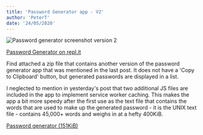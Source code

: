 ```yaml
---
title: 'Password Generator app - V2'
author: 'PeterT'
date: '24/05/2020'
---
```


![Password generator screenshot version 2](/static/password_generator/password-generator-v2.png)

[Password Generator on repl.it](https://repl.it/@malvoliothegood/password-generator)

Find attached a zip file that contains another version of the password generator app that was mentioned in the last post. It does not have a 'Copy to Clipboard' button, but generated passwords are displayed in a list. 

I neglected to mention in yesterday's post that two additional JS files are included in the app to implement service worker caching. This makes the app a bit more speedy after the first use as the text file that contains the words that are used to make up the generated password - it is the UNIX text file - contains 45,000+ words and weighs in at a hefty 400KiB.

[Password generator (151KiB)](/static/password_generator/password-generator-v2.zip)



